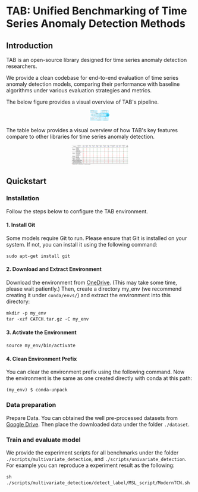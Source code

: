 # TAB: Unified Benchmarking of Time Series Anomaly Detection Methods

## Introduction

TAB is an open-source library designed for time series anomaly detection researchers.

We provide a clean codebase for end-to-end evaluation of time series anomaly detection models, comparing their performance with baseline algorithms under various evaluation strategies and metrics.

The below figure provides a visual overview of TAB's pipeline.

<div style="text-align: center;">
    <img src="docs/TAB_pipeline.png" alt="TAB_pipeline" style="zoom:5%;" />
</div>


The table below provides a visual overview of how TAB's key features compare to other libraries for time series anomaly detection.

<div style="text-align: center;">
    <img src="docs/feature.png" alt="TAB_pipeline" style="zoom:15%;" />
</div>

## Quickstart

### Installation
Follow the steps below to configure the TAB environment.
#### 1. Install Git
Some models require Git to run. Please ensure that Git is installed on your system. If not, you can install it using the following command:
```shell
sudo apt-get install git
```
#### 2. Download and Extract Environment
Download the environment from [OneDrive](https://1drv.ms/u/c/801ce36c4ff3f93b/Eapc8wI7tqxOqmOPZ66uMG4BgeX8j7AewKq7NekCI0Al2w?e=NdenlL). (This may take some time, please wait patiently.) Then, create a directory my_env (we recommend creating it under `conda/envs/`) and extract the environment into this directory:
```shell
mkdir -p my_env
tar -xzf CATCH.tar.gz -C my_env
```
#### 3. Activate the Environment
```shell
source my_env/bin/activate
```
#### 4. Clean Environment Prefix
You can clear the environment prefix using the following command. Now the environment is the same as one created directly with conda at this path:
```shell
(my_env) $ conda-unpack
```

### Data preparation

Prepare Data. You can obtained the well pre-processed datasets from [Google Drive](https://drive.google.com/file/d/1oHDHKCGMT_xkHhCI113bQ-4IzGnKPU3I/view?usp=drive_link). Then place the downloaded data under the folder `./dataset`. 

### Train and evaluate model

We provide the experiment scripts for all benchmarks under the folder `./scripts/multivariate_detection`, and `./scripts/univariate_detection`. For example you can reproduce a experiment result as the following:

```shell
sh ./scripts/multivariate_detection/detect_label/MSL_script/ModernTCN.sh
```